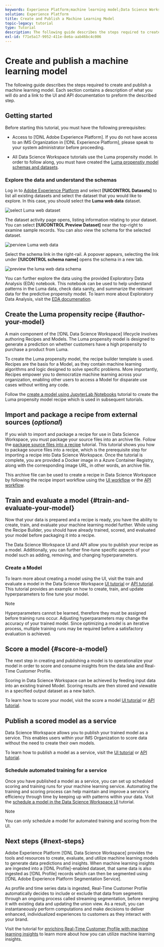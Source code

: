 ```yaml
---
keywords: Experience Platform;machine learning model;Data Science Workspace;popular topics;create and publish a model
solution: Experience Platform
title: Create and Publish a Machine Learning Model
topic-legacy: tutorial
type: Tutorial
description: The following guide describes the steps required to create and publish a machine learning model.
exl-id: f71e5a17-9952-411e-8e6a-aab46bc4c006
---
```


# Create and publish a machine learning model

The following guide describes the steps required to create and publish a machine learning model. Each section contains a description of what you will do and a link to the UI and API documentation to preform the described step.

## Getting started

Before starting this tutorial, you must have the following prerequisites:

-   Access to [!DNL Adobe Experience Platform]. If you do not have access to an IMS Organization in [!DNL Experience Platform], please speak to your system administrator before proceeding.

-  All Data Science Workspace tutorials use the Luma propensity model. In order to follow along, you must have created the [Luma propenstiy model schemas and datasets](./create-luma-data.md).

### Explore the data and understand the schemas

Log in to [Adobe Experience Platform](https://platform.adobe.com/) and select **[!UICONTROL Datasets]** to list all existing datasets and select the dataset that you would like to explore. In this case, you should select the **Luma web data** dataset.

![select Luma web dataset](../images/models-recipes/model-walkthrough/luma-dataset.png)

The dataset activity page opens, listing information relating to your dataset. You can select **[!UICONTROL Preview Dataset]** near the top-right to examine sample records. You can also view the schema for the selected dataset. 

![perview Luma web data](../images/models-recipes/model-walkthrough/preview-dataset.png)

Select the schema link in the right-rail. A popover appears, selecting the link under **[!UICONTROL schema name]** opens the schema in a new tab.

![preview the luma web data schema](../images/models-recipes/model-walkthrough/preview-schema.png)

You can further explore the data using the provided Exploratory Data Analysis (EDA) notebook. This notebook can be used to help understand patterns in the Luma data, check data sanity, and summarize the relevant data for the predictive propensity model. To learn more about Exploratory Data Analysis, visit the [EDA documenation](../jupyterlab/eda-notebook.md).

## Create the Luma propensity recipe {#author-your-model}

A main component of the [!DNL Data Science Workspace] lifecycle involves authoring Recipes and Models. The Luma propensity model is designed to generate a prediction on whether customers have a high propensity to purchase a product from Luma.

To create the Luma propensity model, the recipe builder template is used. Recipes are the basis for a Model, as they contain machine learning algorithms and logic designed to solve specific problems. More importantly, Recipes empower you to democratize machine learning across your organization, enabling other users to access a Model for disparate use cases without writing any code.

Follow the [create a model using JupyterLab Notebooks](../jupyterlab/create-a-model.md) tutorial to create the Luma propensity model recipe which is used in subsequent tutorials.

## Import and package a recipe from external sources (*optional*)

If you wish to import and package a recipe for use in Data Science Workspace, you must package your source files into an archive file. Follow the [package source files into a recipe](./package-source-files-recipe.md) tutorial. This tutorial shows you how to package source files into a recipe, which is the prerequisite step for importing a recipe into Data Science Workspace. Once the tutorial is complete, you are provided a Docker image in a Azure Container Registry, along with the corresponding image URL, in other words, an archive file.

This archive file can be used to create a recipe in Data Science Workspace by following the recipe import workflow using the [UI workflow](./import-packaged-recipe-ui.md) or the [API workflow](./import-packaged-recipe-api.md).

## Train and evaluate a model {#train-and-evaluate-your-model}

Now that your data is prepared and a recipe is ready, you have the ability to create, train, and evaluate your machine learning model further. While using the Recipe Builder, you should have already trained, scored, and evaluated your model before packaging it into a recipe. 

The Data Science Workspace UI and API allow you to publish your recipe as a model. Additionally, you can further fine-tune specific aspects of your model such as adding, removing, and changing hyperparameters.

### Create a Model

To learn more about creating a model using the UI, visit the train and evaluate a model in the Data Science Workspace [UI tutorial](./train-evaluate-model-ui.md) or [API tutorial](./train-evaluate-model-api.md). This tutorial provides an example on how to create, train, and update hyperparameters to fine tune your model.

>[!NOTE]
>
> Hyperparameters cannot be learned, therefore they must be assigned before training runs occur. Adjusting hyperparameters may change the accuracy of your trained model. Since optimizing a model is an iterative process, multiple training runs may be required before a satisfactory evaluation is achieved.

## Score a model {#score-a-model}

The next step in creating and publishing a model is to operationalize your model in order to score and consume insights from the data lake and Real-Time Customer Profile.

Scoring in Data Science Workspace can be achieved by feeding input data into an existing trained Model. Scoring results are then stored and viewable in a specified output dataset as a new batch. 

To learn how to score your model, visit the score a model [UI tutorial](./score-model-ui.md) or [API tutorial](./score-model-api.md).

## Publish a scored model as a service

Data Science Workspace allows you to publish your trained model as a service. This enables users within your IMS Organization to score data without the need to create their own models.

To learn how to publish a model as a service, visit the [UI tutorial](./publish-model-service-ui.md) or [API tutorial](./publish-model-service-api.md).

### Schedule automated training for a service

Once you have published a model as a service, you can set up scheduled scoring and training runs for your machine learning service. Automating the training and scoring process can help maintain and improve a service's efficiency through time by keeping up with patterns within your data. Visit the [schedule a model in the Data Science Workspace UI](./schedule-models-ui.md) tutorial.

>[!NOTE]
>
> You can only schedule a model for automated training and scoring from the UI.

## Next steps {#next-steps}

Adobe Experience Platform [!DNL Data Science Workspace] provides the tools and resources to create, evaluate, and utilize machine learning models to generate data predictions and insights. When machine learning insights are ingested into a [!DNL Profile]-enabled dataset, that same data is also ingested as [!DNL Profile] records which can then be segmented using [!DNL Adobe Experience Platform Segmentation Service].

 As profile and time series data is ingested, Real-Time Customer Profile automatically decides to include or exclude that data from segments through an ongoing process called streaming segmentation, before merging it with existing data and updating the union view. As a result, you can instantaneously perform computations and make decisions to deliver enhanced, individualized experiences to customers as they interact with your brand.

 Visit the tutorial for [enriching Real-Time Customer Profile with machine learning insights](./enrich-profile.md) to learn more about how you can utilize machine learning insights.
